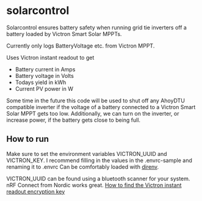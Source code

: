 # solarcontrol
Solarcontrol ensures battery safety when running grid tie inverters off a battery 
loaded by Victron Smart Solar MPPTs.

Currently only logs BatteryVoltage etc. from Victron MPPT. 

Uses Victron instant readout to get 
- Battery current in Amps
- Battery voltage in Volts
- Todays yield in kWh
- Current PV power in W

Some time in the future this code will be used to shut off any AhoyDTU compatible inverter
if the voltage of a battery connected to a Victron Smart Solar MPPT gets too low.
Additionally, we can turn on the inverter, or increase power, if the battery gets close to being full.


## How to run

Make sure to set the environment variables VICTRON_UUID and VICTRON_KEY. 
I recommend filling in the values in the .envrc-sample and renaming it to .envrc 
Can be comfortably loaded with [direnv](https://direnv.net/).

VICTRON_UUID can be found using a bluetooth scanner for your system. nRF Connect from Nordic works great.
[How to find the Victron instant readout encryption key](https://community.victronenergy.com/questions/187303/victron-bluetooth-advertising-protocol.html)
